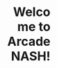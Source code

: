 <html>
  <head>
    <title>Project NASH</title>
  </head>
  <body>
    <h1>Welcome to Arcade NASH!</h1>
  </body>
</html>

<style>
      h1 {
        text-align: right;
        width: 20%;
      }
    </style>
